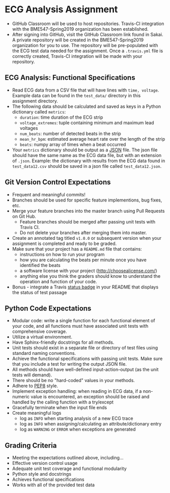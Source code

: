 # ECG Analysis Assignment

* GitHub Classroom will be used to host repositories.  Travis-CI integration 
with the BME547-Spring2019 organization has been established.  
* After signing into GitHub, visit the GitHub Classroom link found in Sakai.
  A private repository will be created in the BME547-Spring2019 organization
  for you to use.  The repository will be pre-populated with the ECG test data
  needed for the assignment.  Once a `.travis.yml` file is correctly created, 
  Travis-CI integration will be made with your repository.

## ECG Analysis: Functional Specifications
  + Read ECG data from a CSV file that will have lines with `time, voltage`. 
  Example data can be found in the `test_data/` directory in this assignment directory.  
  + The following data should be calculated and saved as keys in a Python 
  dictionary called `metrics`:
    - `duration`: time duration of the ECG strip  
    - `voltage_extremes`: tuple containing minimum and maximum lead voltages  
    - `num_beats`: number of detected beats in the strip
    - `mean_hr_bpm`: estimated average heart rate over the length of the strip  
    - `beats`: numpy array of times when a beat occurred
  + Your `metrics` dictionary should be output as a [JSON](https://json.org/) 
  file.  The json file should have the same name as the ECG data file, but
   with an extension of `.json`.  Example:  the dictionary 
  with results from the ECG data found in `test_data12.csv` should be saved in
  a json file called `test_data12.json`.   

## Git Version Control Expectations
* Frequent and meaningful commits!
* Branches should be used for specific feature implementions, bug fixes, etc.
* Merge your feature branches into the master branch using Pull Requests
  on Git Hub.
  - Feature branches should be merged after passing unit tests with Travis CI.
  - Do not delete your branches after merging them into master.
* Create an annotated tag titled `v1.0.0` or subsequent version when your
    assignment is completed and ready to be graded.
* Make sure that your project has a `README.md` file that contains:
  - instructions on how to run your program
  - how you are calculating the beats per minute once you have identified
        the beats
  - a software license with your project (http://choosealicense.com/)  
  - anything else you think the graders should know to understand the operation
      and function of your code.
* Bonus - integrate a Travis [status badge](https://docs.travis-ci.com/user/status-images/) 
        in your README that displays the status of test passage
  

## Python Code Expectations
* Modular code:  write a single function for each functional element of your 
    code, and all functions must have associated unit tests with comprehensive 
    coverage.
* Utilize a virtual environment.
* Have Sphinx-friendly docstrings for all methods.  
* Unit tests should exist in a separate file or directory of test files using
    standard naming conventions. 
* Achieve the functional specifications with passing unit tests.  Make sure 
    that you include a test for writing the output JSON file.
* All methods should have well-defined input-action-output (as the unit tests 
    will demand).
* There should be no "hard-coded" values in your methods.
* Adhere to [PEP8](https://www.python.org/dev/peps/pep-0008/) style. 
* Implement exception handling: when reading in ECG data, if a non-numeric
    value is encountered, an exception should be raised and handled by the 
    calling function with a try/except
* Gracefully terminate when the input file ends
* Create meaningful logs  
   - log as `INFO` when starting analysis of a new ECG trace
   - log as `INFO` when assigning/calculating an attribute/dictionary entry
   - log as `WARNING` or `ERROR` when exceptions are generated

## Grading Criteria
* Meeting the expectations outlined above, including...
* Effective version control usage
* Adequate unit test coverage and functional modularity
* Python style and docstrings
* Achieves functional specifications
* Works with all of the provided test data
